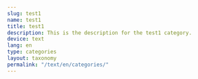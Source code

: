 ```yaml
---
slug: test1
name: test1
title: test1
description: This is the description for the test1 category.
device: text
lang: en
type: categories
layout: taxonomy
permalink: "/text/en/categories/"
---
```

